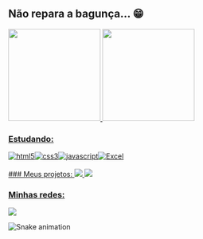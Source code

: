 ## Não repara a bagunça... 😁

 <div>
   <a href="https://github.com/danielassis07">
   <img height="185em" src="https://github-readme-stats.vercel.app/api?username=danielassis07&show_icons=true&theme=radical&include_all_commits=true&count_private=true"/>
   <img height="185em" src="https://github-readme-stats.vercel.app/api/top-langs/?username=danielassis07&show_icons=true&theme=radical&include_all_commits=true&count_private=true"/>

### Estudando:
<div style="display: flex;">
  <img align="center" alt="html5" src="https://img.shields.io/badge/HTML5-E34F26?style=for-the-badge&logo=html5&logoColor=black">
  <img align="center" alt="css3" src="https://img.shields.io/badge/CSS3-1572B6?style=for-the-badge&logo=css3&logoColor=black">
  <img align="center" alt="javascript" src="https://img.shields.io/badge/JavaScript-F7DF1E?style=for-the-badge&logo=javascript&logoColor=black">
  <img align="center" alt="Excel" src="https://img.shields.io/badge/Microsoft_Excel-217346?style=for-the-badge&logo=microsoft-excel&logoColor=black">
</div>

 
 <br>
  ### Meus projetos:
  <img src= https://img.shields.io/badge/Instagram-E4405F?style=for-the-badge&logo=instagram&logoColor=white/>
  <img src= https://img.shields.io/badge/TikTok-000000?style=for-the-badge&logo=tiktok&logoColor=white/>
  
  ### Minhas redes:
 
<div> 
  <a href="https://www.linkedin.com/in/danielassis07" target="_blank"><img src="https://img.shields.io/badge/-LinkedIn-%230077B5?style=for-the-badge&logo=linkedin&logoColor=black" target="_blank"></a> 
 
  ![Snake animation](https://github.com/danielassis07/danielassis07/blob/output/github-contribution-grid-snake.svg)

</div>
